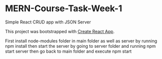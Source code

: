 # MERN-Course-Task-Week-1

Simple React CRUD app with JSON Server

This project was bootstrapped with [Create React App](https://github.com/facebook/create-react-app).

First install node-modules folder in main folder as well as server by running npm install then start the server by going to server folder and running npm start server then go back to main folder and execute npm start
